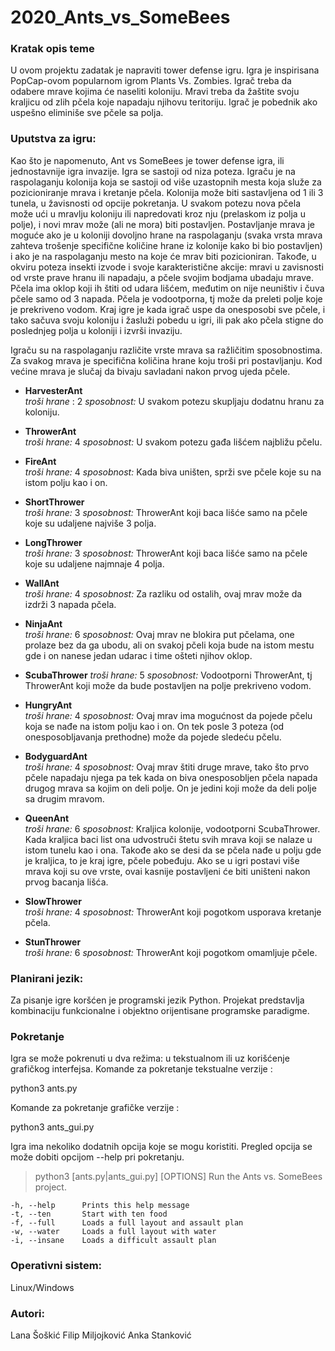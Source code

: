 # 2020_Ants_vs_SomeBees



### Kratak opis teme

U ovom projektu zadatak je napraviti tower defense igru. Igra je inspirisana PopCap-ovom popularnom igrom Plants Vs. Zombies. Igrač treba da odabere mrave kojima će naseliti koloniju. Mravi treba da žaštite svoju kraljicu od zlih pčela koje napadaju njihovu teritoriju. Igrač je pobednik ako uspešno eliminiše sve pčele sa polja. 

### Uputstva za igru:

Kao što je napomenuto, Ant vs SomeBees je tower defense igra, ili jednostavnije igra invazije. Igra se sastoji od niza poteza. Igraču je na raspolaganju kolonija koja se sastoji od više uzastopnih mesta koja služe za pozicioniranje mrava i kretanje pčela. Kolonija može biti sastavljena od 1 ili 3 tunela, u žavisnosti od opcije pokretanja. U svakom potezu nova pčela može ući u mravlju koloniju ili napredovati kroz nju (prelaskom iz polja u polje), i novi mrav može (ali ne mora) biti postavljen. Postavljanje mrava je moguće ako je u koloniji dovoljno hrane na raspolaganju (svaka vrsta mrava zahteva trošenje specifične količine hrane iz kolonije kako bi bio postavljen) i ako je na raspolaganju mesto na koje će mrav biti pozicioniran. Takođe, u okviru poteza insekti izvode i svoje karakteristične akcije: mravi u zavisnosti od vrste prave hranu ili napadaju, a pčele svojim bodjama ubadaju mrave. Pčela ima oklop koji ih štiti od udara lišćem, međutim on nije neuništiv i čuva pčele samo od 3 napada. Pčela je vodootporna, tj može da preleti polje koje je prekriveno vodom. Kraj igre je kada igrač uspe da onesposobi sve pčele, i tako sačuva svoju koloniju i žasluži pobedu u igri, ili pak ako pčela stigne do poslednjeg polja u koloniji i izvrši invaziju.

Igraču su na raspolaganju različite vrste mrava sa ražličitim sposobnostima. Za svakog mrava je specifična količina hrane koju troši pri postavljanju. Kod većine mrava je slučaj da bivaju savladani nakon prvog ujeda pčele.  

* **HarvesterAnt**  
                *troši hrane* : 2 
                *sposobnost:* U svakom potezu skupljaju dodatnu hranu za koloniju.
                    
* **ThrowerAnt**  
               *troši hrane:* 4 
               *sposobnost:* U svakom potezu gađa lišćem najbližu pčelu.
                    
* **FireAnt**       
               *troši hrane:* 4 
               *sposobnost:* Kada biva uništen, sprži sve pčele koje su na istom polju kao i on.
                    
* **ShortThrower**  
              *troši hrane:* 3 
              *sposobnost:* ThrowerAnt koji baca lišće samo na pčele koje su udaljene najviše 3 polja.
                    
* **LongThrower**   
               *troši hrane:* 3 
               *sposobnost:* ThrowerAnt koji baca lišće samo na pčele koje su udaljene najmnaje 4 polja.
                    
* **WallAnt**         
                *troši hrane:* 4
                *sposobnost:* Za razliku od ostalih, ovaj mrav može da izdrži 3 napada pčela.
                    
* **NinjaAnt**     
                *troši hrane:* 6
                *sposobnost:* Ovaj mrav ne blokira put pčelama, one prolaze bez da ga ubodu, ali on svakoj pčeli koja bude na istom mestu gde i on nanese jedan udarac i time ošteti njihov oklop.  
                    
* **ScubaThrower**
                 *troši hrane:* 5 
                 *sposobnost:* Vodootporni ThrowerAnt, tj ThrowerAnt koji može da bude postavljen na polje prekriveno vodom.
                    
* **HungryAnt**        
                 *troši hrane:* 4
                 *sposobnost:* Ovaj mrav ima mogućnost da pojede pčelu koja se nađe na istom polju kao i on. On tek posle 3 poteza (od onesposobljavanja prethodne) može da pojede sledeću pčelu.

* **BodyguardAnt**     
                  *troši hrane:* 4
                  *sposobnost:* Ovaj mrav štiti druge mrave, tako što prvo pčele napadaju njega pa tek kada on biva onesposobljen pčela napada drugog mrava sa kojim on deli polje. On je jedini koji može da deli polje sa drugim mravom.
                    
* **QueenAnt**        
                  *troši hrane:* 6
                  *sposobnost:* Kraljica kolonije, vodootporni ScubaThrower. Kada kraljica baci list ona udvostruči štetu svih mrava koji se nalaze u istom tunelu kao i ona. Takođe ako se desi da se pčela nađe u polju gde je kraljica, to je kraj igre, pčele pobeđuju. Ako se u igri postavi više mrava koji su ove vrste, ovai kasnije postavljeni će biti uništeni nakon prvog bacanja lišća. 

* **SlowThrower**     
                  *troši hrane:* 4
                  *sposobnost:* ThrowerAnt koji pogotkom usporava kretanje pčela.
 
* **StunThrower**     
                  *troši hrane:*  6
                  *sposobnost:* ThrowerAnt koji pogotkom omamljuje pčele.
                    

### Planirani jezik: 
Za pisanje igre koršćen je programski jezik Python. 
Projekat predstavlja kombinaciju funkcionalne i objektno orijentisane programske paradigme. 

### Pokretanje

Igra se može pokrenuti u dva režima: u tekstualnom ili uz korišćenje grafičkog interfejsa. 
Komande za pokretanje tekstualne verzije :

python3 ants.py

Komande za pokretanje grafičke verzije :

python3 ants_gui.py

Igra ima nekoliko dodatnih opcija koje se mogu koristiti. Pregled opcija se može dobiti opcijom --help pri pokretanju.

> python3 [ants.py|ants_gui.py] [OPTIONS]
    Run the Ants vs. SomeBees project.

    -h, --help      Prints this help message
    -t, --ten       Start with ten food
    -f, --full      Loads a full layout and assault plan
    -w, --water     Loads a full layout with water
    -i, --insane    Loads a difficult assault plan


### Operativni sistem:
Linux/Windows


### Autori:

Lana Šoškić
Filip Miljojković
Anka Stanković
